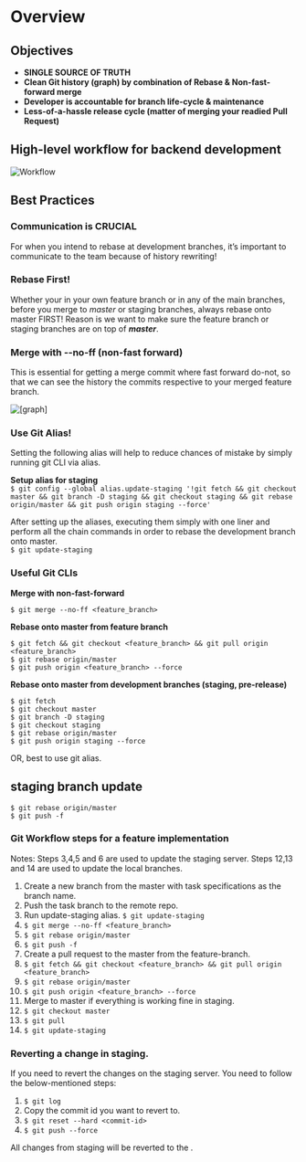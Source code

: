 # Overview


## Objectives

* **SINGLE SOURCE OF TRUTH**
* **Clean Git history (graph) by combination of Rebase & Non-fast-forward merge**
* **Developer is accountable for branch life-cycle & maintenance**
* **Less-of-a-hassle release cycle (matter of merging your readied Pull Request)**

## High-level workflow for backend development
![Workflow](https://github.com/joffyjv/gwflow/blob/main/blob/wf.jpeg?raw=true)

## Best Practices
### Communication is CRUCIAL
For when you intend to rebase at development branches, it’s important to communicate to the team because of history rewriting!

### Rebase First!
Whether your in your own feature branch or in any of the main branches, before you merge to _master_ or staging branches, always rebase onto master FIRST! Reason is we want to make sure the feature branch or staging branches are on top of _**master**_.

### Merge with --no-ff (non-fast forward)

This is essential for getting a merge commit where fast forward do-not, so that we can see the history the commits respective to your merged feature branch.

![[graph]](https://github.com/joffyjv/gwflow/blob/main/blob/merge.jpeg?raw=true)

### Use Git Alias!
Setting the following alias will help to reduce chances of mistake by simply running git CLI via alias.

**Setup alias for staging** <br />
`$ git config --global alias.update-staging '!git fetch && git checkout master && git branch -D staging && git checkout staging && git rebase origin/master && git push origin staging --force'`


After setting up the aliases, executing them simply with one liner and perform all the chain commands in order to rebase the development branch onto master. <br />
`$ git update-staging`

### Useful Git CLIs

**Merge with non-fast-forward** <br />

`$ git merge --no-ff <feature_branch>` <br />

**Rebase onto master from feature branch**<br />

`$ git fetch && git checkout <feature_branch> && git pull origin <feature_branch>`<br />
`$ git rebase origin/master`<br />
`$ git push origin <feature_branch> --force`<br />

**Rebase onto master from development branches (staging, pre-release)**<br />

`$ git fetch`<br />
`$ git checkout master`<br />
`$ git branch -D staging`<br />
`$ git checkout staging`<br />
`$ git rebase origin/master`<br />
`$ git push origin staging --force`<br />

OR, best to use git alias.
 ## staging branch update 
 `$ git rebase origin/master` <br />
 `$ git push -f` <br />
### Git Workflow steps for a feature implementation

Notes: 
Steps 3,4,5 and 6 are used to update the staging server.
Steps 12,13 and 14 are used to update the local branches.
1. Create a new branch from the master with task specifications as the branch name.
2. Push the task branch to the remote repo.
3. Run update-staging alias. `$ git update-staging` 
4. `$ git merge --no-ff <feature_branch>` <br />
5. `$ git rebase origin/master` <br />
6. `$ git push -f` <br />
7. Create a pull request to the master from the feature-branch.
8. `$ git fetch && git checkout <feature_branch> && git pull origin <feature_branch>`<br />
9. `$ git rebase origin/master`<br />
10. `$ git push origin <feature_branch> --force`<br />
11. Merge to master if everything is working fine in staging.<br />
12. `$ git checkout master`<br />
13. `$ git pull`<br />
14. `$ git update-staging`<br />

### Reverting a change in staging.
If you need to revert the changes on the staging server. You need to follow the below-mentioned steps:
1. `$ git log`<br />
2. Copy the commit id you want to revert to.
3. `$ git reset --hard <commit-id>`<br />
4. `$ git push --force`<br />

All changes from staging will be reverted to the <commit-id>.
